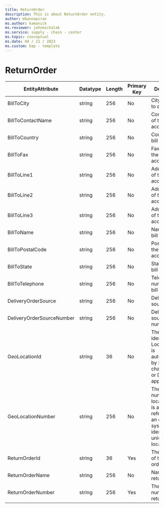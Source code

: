 ```yaml
---
title: ReturnOrder
description: This is about ReturnOrder entity.
author: mkannapiran
ms.author: kamanick
ms.reviewer: johnmichalak
ms.service: supply - chain - center
ms.topic: conceptual
ms.date: 04 / 21 / 2023
ms.custom: bap - template
---
```


# **ReturnOrder**

|	EntityAttribute	|	Datatype	|	Length	|	Primary Key	|	Description	|
|---------------|--------|------|----------|-----------|
|	BillToCity	|	string	|	256	|	No	|	City of the bill to account	|
|	BillToContactName	|	string	|	256	|	No	|	Contact name of the bill to account	|
|	BillToCountry	|	string	|	256	|	No	|	Country of the bill to account	|
|	BillToFax	|	string	|	256	|	No	|	Fax number of the bill to account	|
|	BillToLine1	|	string	|	256	|	No	|	Address line 1 of the bill to account	|
|	BillToLine2	|	string	|	256	|	No	|	Address line 2 of the bill to account	|
|	BillToLine3	|	string	|	256	|	No	|	Address line 3 of the bill to account	|
|	BillToName	|	string	|	256	|	No	|	Name of the bill to account	|
|	BillToPostalCode	|	string	|	256	|	No	|	Postal code of the bill to account	|
|	BillToState	|	string	|	256	|	No	|	State of the bill to account	|
|	BillToTelephone	|	string	|	256	|	No	|	Telephone number of the bill to account	|
|	DeliveryOrderSource	|	string	|	256	|	No	|	Delivery order source	|
|	DeliveryOrderSourceNumber	|	string	|	256	|	No	|	Delivery order source number	|
|	GeoLocationId	|	string	|	36	|	No	|	The unique identifier of a Location. This is autogenerated by Supply chain center or D365 applications	|
|	GeoLocationNumber	|	string	|	256	|	No	|	The unique number of a location. This is a referenced in an external system to identify the unique location	|
|	ReturnOrderId	|	string	|	36	|	Yes	|	The unique Id of the return order	|
|	ReturnOrderName	|	string	|	256	|	No	|	Name of the return order	|
|	ReturnOrderNumber	|	string	|	256	|	Yes	|	The unique number of the return order	|
